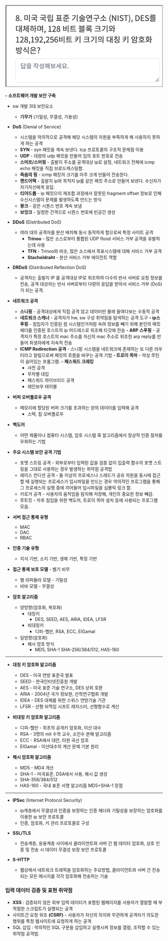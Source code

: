 ![](img/2022-10-12-14-38-21.png)

**- 소프트웨어 개발 보안 구축**

- sw 개발 3대 보안요소
  - **기무가** (기밀성, 무결성, 가용성)

- **DoS** (Denial of Service)
  - 시스템을 악의적으로 공격해 해당 시스템의 자원을 부족하게 해 사용하지 못하게 하는 공격
  - **SYN** - syn 패킷을 계속 보낸다. tcp 프로토콜의 구조적 문제점 이용
  - **UDP** - 대량의 udp 패킷을 만들어 임의 포트 번호로 전송
  - **스머프/스머핑** - 출발지 주소를 공격대상 ip로 설정, 네트워크 전체에 icmp echo 패킷을 직접 브로드캐스팅함.
  - **죽음의 핑** - icmp 패킷의 크기를 아주 크게 만들어 전송한다.
  - **랜드어택** - 출발지 ip와 목적지 ip를 같은 패킷 주소로 만들어 보낸다. 수신자가 자기자신에게 응답.
  - **티어드롭** - ip 패킷으이 재조합 과정에서 잘못된 fragment offset 정보로 인해 수신시스템이 문제를 발생하도록 만드는 방식
  - **봉크** - 같은 시퀀스 번호 계속 보냄
  - **보잉크** - 일정한 간격으로 시퀀스 번호에 빈공간 생성

- **DDoS** (Distributed DoS)
  - 여러 대의 공격자를 분산 배치해 동시 동작하게 함으로써 특정 사이트 공격
    - **Trinoo** - 많은 소스로부터 통합된 UDP flood 서비스 거부 공격을 유발하는데 사용
    - **TFN** - Trinoo와 비슷, 많은 소스에서 목표시스템에 대해 서비스 거부 공격
    - **Stacheldraht** - 분산 서비스 거부 에이전트 역할

- **DRDoS** (Distributed Reflection DoS)
  - 공격자는 출발지 IP 를 공격대상 IP로 위조하여 다수의 반사 서버로 요청 정보를 전송, 공격 대상자는 반사 서버로부터 다량의 응답을 받아서 서비스 거부 (DoS)가 되는 공격.

- **네트워크 공격**
  - **스니핑**  - 공격대상에게 직접 공격 않고 데이터만 몰래 들여다보는 수동적 공격
  - **네트워크 스캐너** - 공격자가 hw, sw 구성 취약점을 탐색하는 공격 도구
  **- ip스푸핑** - 침입자가 인증된 컴 시스템인거처럼 속여 정보를 빼기 위해 본인의 패킷 헤더를 인증된 호스트의 ip 어드레스로 위조해 타깃에 전송
  **- ARP 스푸핑** - 공격자가 특정 호스트의 mac 주소를 자신의 mac 주소로 위조한 arp reply를 만들어 희생자에게 지속적 전송
  - **ICMP Redirection 공격** - 스니핑 시스템을 네트워크에 존재하는 또 다른 라우터라고 알림으로써 패킷의 흐름을 바꾸는 공격 기법
  **- 트로이 목마** - 악성 루틴이 숨어있는 프롤그램.
  **- 패스워드 크래킹**
    - 사전 공격
    - 무차별 대입
    - 패스워드 하이브리드 공격
    - 레인보우 테이블

- **버퍼 오버플로우 공격**
  - 메모리에 할당된 버퍼 크기를 초과하는 양의 데이터를 입력해 공격
    - 스택, 힙 오버플로우

- **백도어**
  - 어떤 제품이나 컴퓨터 시스템, 암호 시스템 혹 알고리즘에서 정상적 인증 절차를 우회하는 기법

- **주요 시스템 보안 공격 기법**
  - 포맷 스트링 공격 - 외부로부터 입력된 값을 검증 없이 입출력 함수의 포맷 스트링을 그대로 사용하는 경우 발생하는 취약점 공격법
  - 레이스 컨디션 공격 - 둘 이상의 프로세스나 스레드가 공유 자원을 동시에 접근할 때 실행되는 프로세스가 임시파일을 만드는 경우 악의적인 프로그램을 통해 그 프로세스의 실행 중에 끼어들어 임시파일을 심볼릭 링크 함.
  - 키로거 공격 - 사용자의 움직임을 탐지해 저장해, 개인의 중요한 정보 빼감.
  - 루트킷 - 차후 침입을 위한 백도어, 트로이 목마 설치 등에 사용되는 프로그램 모음.

- **서버 접근 통제 유형**
  - MAC
  - DAC
  - RBAC
- **인증 기술 유형**
  - 지식 기반, 소지 기반, 생체 기반, 특징 기반

- **접근 통제 보호 모델** - 벨기 비무
  - 벨 라파듈라 모델 - 기밀성
  - 비바 모델    - 무결성

- **암호 알고리즘**
  - 양방향(암호화, 복호화)
    - 대칭키
      - DES, SEED, AES, ARIA, IDEA, LFSR
    - 비대칭키
      - 디피-헬만, RSA, ECC, EIGamal
  - 일방향(암호화)
    - 해시 암호 방식
      - MD5, SHA-1 SHA-256/384/512, HAS-160

---

- **대칭 키 암호화 알고리즘**
  - DES   - 미국 연방 표준국 발표
  - SEED  -  한국인터넷진흥원 개발
  - AES   - 미국 표준 기술 연구소, DES 상위 호환
  - ARIA  - 2004년 국가 정보원, 산학연구협회 개발
  - IDEA  - DES 대체를 위한 스위스 연방기술 기관
  - LFSR  - 선형 되먹임 시프트 레지스터, 선형함수로 계산

- **비대칭 키 암호화 알고리즘**
  - 디피-헬만 - 최초의 공개키 암호화, 이산 대수
  - RSA - 3명의 mit 수학 교수, 소인수 분해 알고리즘
  - ECC - RSA에서 대안, 타원 곡선 암호
  - ElGamal - 이산대수의 계산 문제 기본 원리

- **해시 암호화 알고리즘**
  - MD5 - MD4 개선
  - SHA-1 - 미국표준, DSA에서 사용, 해시 값 생성
  - SHA-356/384/512
  - HAS-160 - 국내 표준 서명 알고리즘 MD5+SHA-1 장점

---

- **IPSec** (Internet Protocol Security)
  - ip계층에서 무결성과 인증을 보장하는 인증 헤더와 기밀성을 보장하는 암호화를 이용한 ip 보안 프로토콜
  - 인증, 암호화, 키 관리 프로토콜로 구성
  
- **SSL/TLS**
  - 전송계층, 응용계층 사이에서 클라이언트와 서버 간 웹 데이터 암호화, 상호 인증 및 전송 시 데이터 무결성 보장 보안 프로토콜

- **S-HTTP**
  - 웹상에서 네트워크 트래픽을 암호화하는 주요방법, 클라이언트와 서버 간 전송되는 모든 메시지를 각각 암호화해 전송하는 기술


### 입력 데이터 검증 및 표현 취약점

- **XSS** : 검증되지 않은 외부 입력 데이터가 포함된 웹페이지를 사용자가 열람할 때 부적절한 스크립트가 실행되는 공격
- 사이트간 요청 위조 **(CSRF)** - 사용자가 자신의 의지와 무관하게 공격자가 의도한 행위를 특정 웹사이트에 요청하게 하는 공격
- SQL 삽입 : 악의적인 SQL 구문을 삽입하고 실행시켜 정보를 열람, 조작할 수 있는 취약점 공격법. 